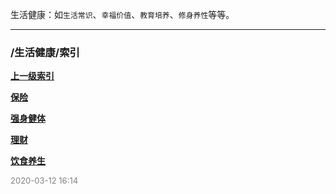 生活健康：如`生活常识`、`幸福价值`、`教育培养`、`修身养性`等等。


----

### /生活健康/索引


**[上一级索引]()**

**[保险](/生活健康/保险/)**

**[强身健体](/生活健康/强身健体/)**

**[理财](/生活健康/理财/)**

**[饮食养生](/生活健康/饮食养生/)**


<font size=2 color='grey'> 2020-03-12 16:14 </font>

